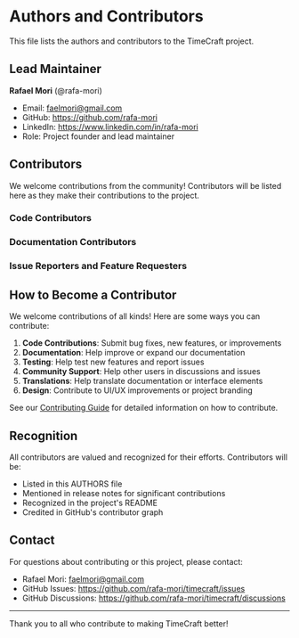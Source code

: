 # Authors and Contributors

This file lists the authors and contributors to the TimeCraft project.

## Lead Maintainer

**Rafael Mori** (@rafa-mori)
- Email: faelmori@gmail.com
- GitHub: https://github.com/rafa-mori
- LinkedIn: https://www.linkedin.com/in/rafa-mori
- Role: Project founder and lead maintainer

## Contributors

We welcome contributions from the community! Contributors will be listed here as they make their contributions to the project.

### Code Contributors

<!-- Contributors will be automatically added here -->

### Documentation Contributors

<!-- Documentation contributors will be listed here -->

### Issue Reporters and Feature Requesters

<!-- Community members who help by reporting issues and suggesting features -->

## How to Become a Contributor

We welcome contributions of all kinds! Here are some ways you can contribute:

1. **Code Contributions**: Submit bug fixes, new features, or improvements
2. **Documentation**: Help improve or expand our documentation
3. **Testing**: Help test new features and report issues
4. **Community Support**: Help other users in discussions and issues
5. **Translations**: Help translate documentation or interface elements
6. **Design**: Contribute to UI/UX improvements or project branding

See our [Contributing Guide](CONTRIBUTING.md) for detailed information on how to contribute.

## Recognition

All contributors are valued and recognized for their efforts. Contributors will be:

- Listed in this AUTHORS file
- Mentioned in release notes for significant contributions
- Recognized in the project's README
- Credited in GitHub's contributor graph

## Contact

For questions about contributing or this project, please contact:
- Rafael Mori: faelmori@gmail.com
- GitHub Issues: https://github.com/rafa-mori/timecraft/issues
- GitHub Discussions: https://github.com/rafa-mori/timecraft/discussions

---

Thank you to all who contribute to making TimeCraft better!
